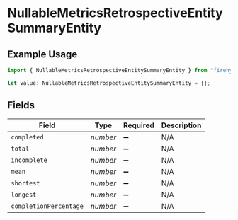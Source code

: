 # NullableMetricsRetrospectiveEntitySummaryEntity

## Example Usage

```typescript
import { NullableMetricsRetrospectiveEntitySummaryEntity } from "firehydrant/models/components";

let value: NullableMetricsRetrospectiveEntitySummaryEntity = {};
```

## Fields

| Field                  | Type                   | Required               | Description            |
| ---------------------- | ---------------------- | ---------------------- | ---------------------- |
| `completed`            | *number*               | :heavy_minus_sign:     | N/A                    |
| `total`                | *number*               | :heavy_minus_sign:     | N/A                    |
| `incomplete`           | *number*               | :heavy_minus_sign:     | N/A                    |
| `mean`                 | *number*               | :heavy_minus_sign:     | N/A                    |
| `shortest`             | *number*               | :heavy_minus_sign:     | N/A                    |
| `longest`              | *number*               | :heavy_minus_sign:     | N/A                    |
| `completionPercentage` | *number*               | :heavy_minus_sign:     | N/A                    |